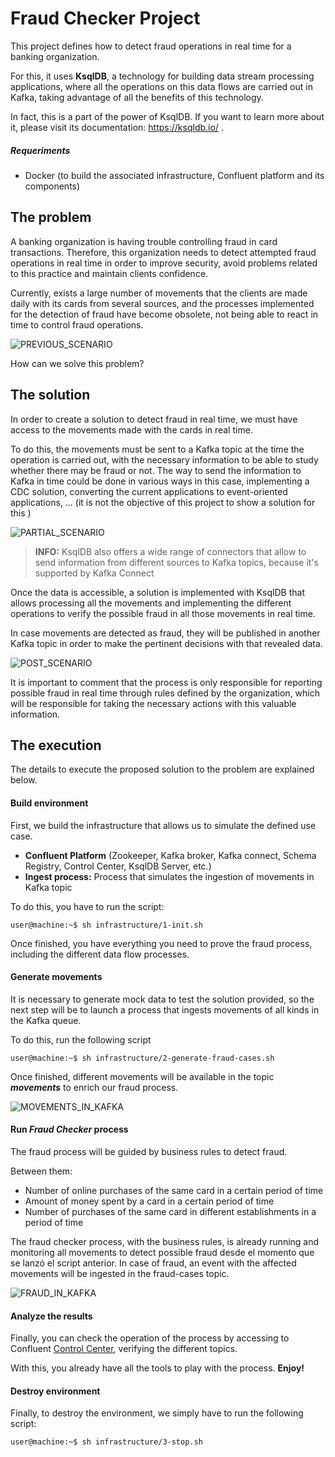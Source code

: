 # Fraud Checker Project


This project defines how to detect fraud operations in real time for a banking organization.

For this, it uses **KsqlDB**, a technology for building data stream processing applications, where all the operations on this data flows are carried out in Kafka, taking advantage of all the benefits of this technology.

In fact, this is a part of the power of KsqlDB. If you want to learn more about it, please visit its documentation: https://ksqldb.io/ .

##### Requeriments

- Docker (to build the associated infrastructure, Confluent platform and its components)


## The problem
A banking organization is having trouble controlling fraud in card transactions. Therefore, this organization needs to detect attempted fraud operations in real time in order to improve security, avoid problems related to this practice and maintain clients confidence.

Currently, exists a large number of movements that the clients are made daily with its cards from several sources, and the processes implemented for the detection of fraud have become obsolete, not being able to react in time to control fraud operations.

![PREVIOUS_SCENARIO](scenarios/previous_scenario.png)

How can we solve this problem?


## The solution

In order to create a solution to detect fraud in real time, we must have access to the movements made with the cards in real time.

To do this, the movements must be sent to a Kafka topic at the time the operation is carried out, with the necessary information to be able to study whether there may be fraud or not. The way to send the information to Kafka in time could be done in various ways in this case, implementing a CDC solution, converting the current applications to event-oriented applications, ... (it is not the objective of this project to show a solution for this )

![PARTIAL_SCENARIO](scenarios/partial_scenario.png)

> **INFO:** KsqlDB also offers a wide range of connectors that allow to send information from different sources to Kafka topics, because it's supported by Kafka Connect

Once the data is accessible, a solution is implemented with KsqlDB that allows processing all the movements and implementing the different operations to verify the possible fraud in all those movements in real time.

In case movements are detected as fraud, they will be published in another Kafka topic in order to make the pertinent decisions with that revealed data.

![POST_SCENARIO](scenarios/post_scenario.png)

It is important to comment that the process is only responsible for reporting possible fraud in real time through rules defined by the organization, which will be responsible for taking the necessary actions with this valuable information.

## The execution

The details to execute the proposed solution to the problem are explained below.

#### Build environment

First, we build the infrastructure that allows us to simulate the defined use case.

- **Confluent Platform** (Zookeeper, Kafka broker, Kafka connect, Schema Registry, Control Center, KsqlDB Server, etc.)
- **Ingest process:** Process that simulates the ingestion of movements in Kafka topic

To do this, you have to run the script:

```console
user@machine:~$ sh infrastructure/1-init.sh
```

Once finished, you have everything you need to prove the fraud process, including the different data flow processes.

#### Generate movements

It is necessary to generate mock data to test the solution provided, so the next step will be to launch a process that ingests movements of all kinds in the Kafka queue.

To do this, run the following script

```console
user@machine:~$ sh infrastructure/2-generate-fraud-cases.sh
```

Once finished, different movements will be available in the topic ***movements*** to enrich our fraud process.

![MOVEMENTS_IN_KAFKA](scenarios/movements.png)

#### Run _Fraud Checker_ process

The fraud process will be guided by business rules to detect fraud.

Between them:

- Number of online purchases of the same card in a certain period of time
- Amount of money spent by a card in a certain period of time
- Number of purchases of the same card in different establishments in a period of time

The fraud checker process, with the business rules, is already running and monitoring all movements to detect possible fraud desde el momento que se lanzó el script anterior. In case of fraud, an event with the affected movements will be ingested in the fraud-cases topic.

![FRAUD_IN_KAFKA](scenarios/fraud.png)

#### Analyze the results

Finally, you can check the operation of the process by accessing to Confluent [Control Center](http://localhost:9021/), verifying the different topics.

With this, you already have all the tools to play with the process. **Enjoy!**

#### Destroy environment

Finally, to destroy the environment, we simply have to run the following script:

```console
user@machine:~$ sh infrastructure/3-stop.sh
```
